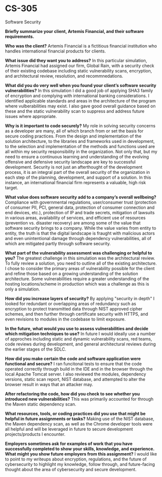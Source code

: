 # CS-305
Software Security

**Briefly summarize your client, Artemis Financial, and their software requirements.**

**Who was the client?**
  Artemis Financial is a fictitious financial institution who handles international financial products for clients. 

**What issue did they want you to address?**
  In this particular simulation, Artemis Financial had assigned our firm, Global Rain, with a security check of their existing codebase including static vulnerability scans, encryption, and architectural review, resolution, and recommnedations.
  
**What did you do very well when you found your client’s software security vulnerabilities?**
  In this simulation I did a good job of applying SHA3 family of encryption and complying with international banking considerations. I identified applicable standards and areas in the architecture of the program where vulberabilities may exist. I also gave good overall guidance based on these and the static vulnerability scan to suppress and address future issues where appropriate. 

**Why is it important to code securely?** 
My role in solving security concerns as a developer are many, all of which branch from or set the basis for secure coding practices. From the design and implementation of the solution architecture, to the libraries and frameworks used in development, to the selection and implementation of the  methods and functions used are all within my security responsibility in the organization. Not only that, but my need to ensure a continuous learning and understanding of the evolving offensive and defensive security landscape are key to successful development. Security is not just an afterthought of the development process, it is an integral part of the overall security of the organization in each step of the planning, development, and support of a solution. In this instance, an international financial firm represents a valuable, high risk target.

**What value does software security add to a company’s overall wellbeing?**
Compliance with governmental regulations, user/consumer trust (protection of consumer PII, PCI, general data, protection of consumer connection and end devices, etc.), protection of IP and trade secrets, mitigation of lawsuits in various areas, availability of services, and efficient use of resources (prevention vs. disaster recovery) are among some of the value that software security brings to a company. While the value varies from entity to entity, the truth is that the digital landscape is fraught with malicious actors and even unintentional damage through dependency vulnerabilities, all of which are mitigated partly through software security.

**What part of the vulnerability assessment was challenging or helpful to you?**
The greatest challenge in this simulation was the architectural review. To fully review a solution, you need to outline all of the existing architecture. I chose to consider the primary areas of vulnerability possible for the client and refine those based on a growing understanding of the solution architecture. Some vulnerabilities require a greater understanding of the hosting locations/scheme in production which was a challenge as this is only a simulation.

**How did you increase layers of security?**
By applying "security in depth" I looked for redundant or overlapping areas of redundancy such as encryption to protect transmitted data through NIST approved cipher schemes, and then further through certificate security with HTTPS, and even revisions to modules in the codebase to limit exposure. 

**In the future, what would you use to assess vulnerabilities and decide which mitigation techniques to use?**
In future I would ideally use a number of approches including static and dynamic vulnerability scans, red teams, code reviews during development, and general architectural reviews during the earlier stages of the SDLC.

**How did you make certain the code and software application were functional and secure?**
I ran funcitonal tests to ensure that the code operated correctly through build in the IDE and in the browser through the local Apache Tomcat server. I also reviewed the modules, dependency versions, static scan report, NIST database, and attempted to alter the browser result in ways that an attacker may.

**After refactoring the code, how did you check to see whether you introduced new vulnerabilities?**
This was primarily accounted for through the Maven static dependency scan. 

**What resources, tools, or coding practices did you use that might be helpful in future assignments or tasks?**
Making use of the NIST database, the Maven dependency scan, as well as the Chrome developer tools were all helpful and will be leveraged in future to secure development projects/products I encounter.

**Employers sometimes ask for examples of work that you have successfully completed to show your skills, knowledge, and experience.**
**What might you show future employers from this assignment?**
I would like to point to my writeups about encryption, regulations, and the future of cybersecurity to highlight my knowledge, follow through, and future-facing thought about the area of cybersecurity and secure development. 
